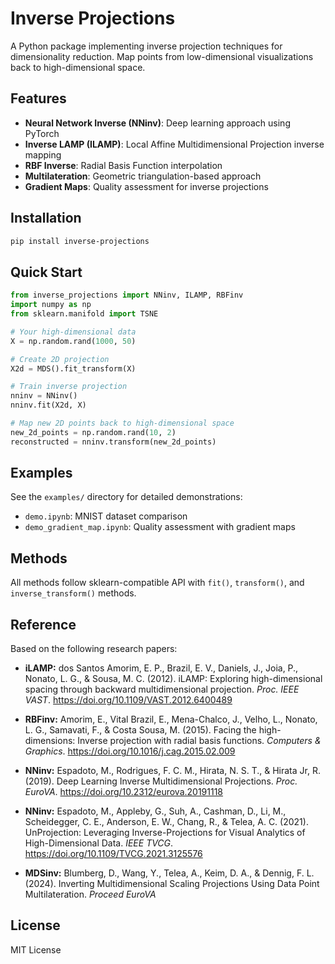 # Inverse Projections

A Python package implementing inverse projection techniques for dimensionality reduction. Map points from low-dimensional visualizations back to high-dimensional space.

## Features

- **Neural Network Inverse (NNinv)**: Deep learning approach using PyTorch
- **Inverse LAMP (ILAMP)**: Local Affine Multidimensional Projection inverse mapping
- **RBF Inverse**: Radial Basis Function interpolation
- **Multilateration**: Geometric triangulation-based approach
- **Gradient Maps**: Quality assessment for inverse projections

## Installation

```bash
pip install inverse-projections
```

## Quick Start

```python
from inverse_projections import NNinv, ILAMP, RBFinv
import numpy as np
from sklearn.manifold import TSNE

# Your high-dimensional data
X = np.random.rand(1000, 50)

# Create 2D projection
X2d = MDS().fit_transform(X)

# Train inverse projection
nninv = NNinv()
nninv.fit(X2d, X)

# Map new 2D points back to high-dimensional space
new_2d_points = np.random.rand(10, 2)
reconstructed = nninv.transform(new_2d_points)
```

## Examples

See the `examples/` directory for detailed demonstrations:
- `demo.ipynb`: MNIST dataset comparison
- `demo_gradient_map.ipynb`: Quality assessment with gradient maps

## Methods

All methods follow sklearn-compatible API with `fit()`, `transform()`, and `inverse_transform()` methods.

## Reference

Based on the following research papers:
- **iLAMP:** dos Santos Amorim, E. P., Brazil, E. V., Daniels, J., Joia, P., Nonato, L. G., & Sousa, M. C. (2012). iLAMP: Exploring high-dimensional spacing through backward multidimensional projection. _Proc. IEEE VAST_. https://doi.org/10.1109/VAST.2012.6400489

- **RBFinv:** Amorim, E., Vital Brazil, E., Mena-Chalco, J., Velho, L., Nonato, L. G., Samavati, F., & Costa Sousa, M. (2015). Facing the high-dimensions: Inverse projection with radial basis functions. _Computers & Graphics_. https://doi.org/10.1016/j.cag.2015.02.009

- **NNinv:** Espadoto, M., Rodrigues, F. C. M., Hirata, N. S. T., & Hirata Jr, R. (2019). Deep Learning Inverse Multidimensional Projections. _Proc. EuroVA_. https://doi.org/10.2312/eurova.20191118

- **NNinv:** Espadoto, M., Appleby, G., Suh, A., Cashman, D., Li, M., Scheidegger, C. E., Anderson, E. W., Chang, R., & Telea, A. C. (2021). UnProjection: Leveraging Inverse-Projections for Visual Analytics of High-Dimensional Data. _IEEE TVCG_. https://doi.org/10.1109/TVCG.2021.3125576

- **MDSinv:** Blumberg, D., Wang, Y., Telea, A., Keim, D. A., & Dennig, F. L. (2024). Inverting Multidimensional Scaling Projections Using Data Point Multilateration. _Proceed EuroVA_


## License

MIT License